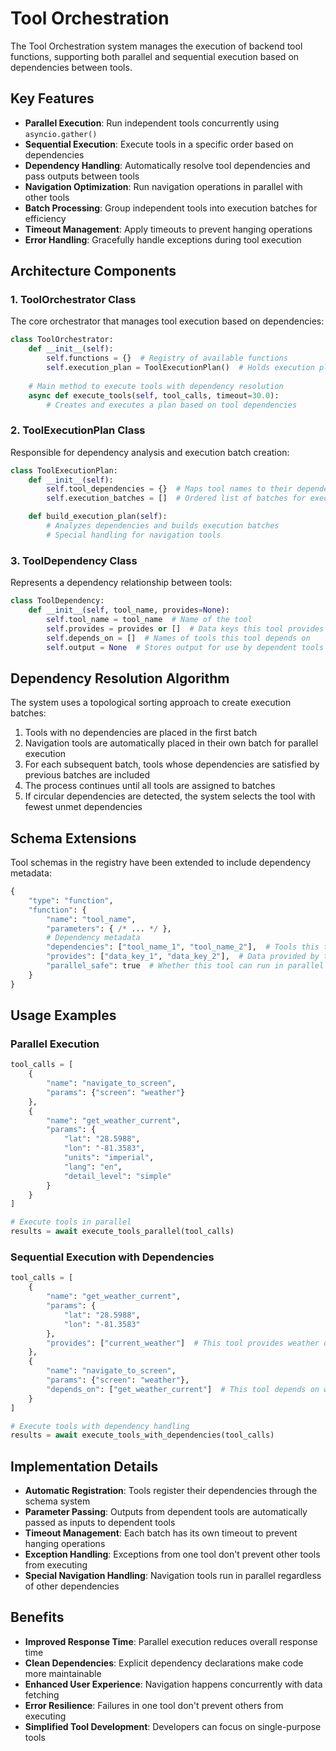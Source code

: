# Tool Orchestration

The Tool Orchestration system manages the execution of backend tool functions, supporting both parallel and sequential execution based on dependencies between tools.

## Key Features

- **Parallel Execution**: Run independent tools concurrently using `asyncio.gather()`
- **Sequential Execution**: Execute tools in a specific order based on dependencies
- **Dependency Handling**: Automatically resolve tool dependencies and pass outputs between tools
- **Navigation Optimization**: Run navigation operations in parallel with other tools
- **Batch Processing**: Group independent tools into execution batches for efficiency
- **Timeout Management**: Apply timeouts to prevent hanging operations
- **Error Handling**: Gracefully handle exceptions during tool execution

## Architecture Components

### 1. ToolOrchestrator Class

The core orchestrator that manages tool execution based on dependencies:

```python
class ToolOrchestrator:
    def __init__(self):
        self.functions = {}  # Registry of available functions
        self.execution_plan = ToolExecutionPlan()  # Holds execution plan
        
    # Main method to execute tools with dependency resolution
    async def execute_tools(self, tool_calls, timeout=30.0):
        # Creates and executes a plan based on tool dependencies
```

### 2. ToolExecutionPlan Class

Responsible for dependency analysis and execution batch creation:

```python
class ToolExecutionPlan:
    def __init__(self):
        self.tool_dependencies = {}  # Maps tool names to their dependencies
        self.execution_batches = []  # Ordered list of batches for execution

    def build_execution_plan(self):
        # Analyzes dependencies and builds execution batches
        # Special handling for navigation tools
```

### 3. ToolDependency Class

Represents a dependency relationship between tools:

```python
class ToolDependency:
    def __init__(self, tool_name, provides=None):
        self.tool_name = tool_name  # Name of the tool
        self.provides = provides or []  # Data keys this tool provides
        self.depends_on = []  # Names of tools this tool depends on
        self.output = None  # Stores output for use by dependent tools
```

## Dependency Resolution Algorithm

The system uses a topological sorting approach to create execution batches:

1. Tools with no dependencies are placed in the first batch
2. Navigation tools are automatically placed in their own batch for parallel execution
3. For each subsequent batch, tools whose dependencies are satisfied by previous batches are included
4. The process continues until all tools are assigned to batches
5. If circular dependencies are detected, the system selects the tool with fewest unmet dependencies

## Schema Extensions

Tool schemas in the registry have been extended to include dependency metadata:

```python
{
    "type": "function",
    "function": {
        "name": "tool_name",
        "parameters": { /* ... */ },
        # Dependency metadata
        "dependencies": ["tool_name_1", "tool_name_2"],  # Tools this tool depends on
        "provides": ["data_key_1", "data_key_2"],  # Data provided by this tool
        "parallel_safe": true  # Whether this tool can run in parallel with others
    }
}
```

## Usage Examples

### Parallel Execution

```python
tool_calls = [
    {
        "name": "navigate_to_screen",
        "params": {"screen": "weather"}
    },
    {
        "name": "get_weather_current",
        "params": {
            "lat": "28.5988",
            "lon": "-81.3583",
            "units": "imperial",
            "lang": "en",
            "detail_level": "simple"
        }
    }
]

# Execute tools in parallel
results = await execute_tools_parallel(tool_calls)
```

### Sequential Execution with Dependencies

```python
tool_calls = [
    {
        "name": "get_weather_current",
        "params": {
            "lat": "28.5988",
            "lon": "-81.3583"
        },
        "provides": ["current_weather"]  # This tool provides weather data
    },
    {
        "name": "navigate_to_screen",
        "params": {"screen": "weather"},
        "depends_on": ["get_weather_current"]  # This tool depends on weather data
    }
]

# Execute tools with dependency handling
results = await execute_tools_with_dependencies(tool_calls)
```

## Implementation Details

- **Automatic Registration**: Tools register their dependencies through the schema system
- **Parameter Passing**: Outputs from dependent tools are automatically passed as inputs to dependent tools
- **Timeout Management**: Each batch has its own timeout to prevent hanging operations
- **Exception Handling**: Exceptions from one tool don't prevent other tools from executing
- **Special Navigation Handling**: Navigation tools run in parallel regardless of other dependencies

## Benefits

- **Improved Response Time**: Parallel execution reduces overall response time
- **Clean Dependencies**: Explicit dependency declarations make code more maintainable
- **Enhanced User Experience**: Navigation happens concurrently with data fetching
- **Error Resilience**: Failures in one tool don't prevent others from executing
- **Simplified Tool Development**: Developers can focus on single-purpose tools 